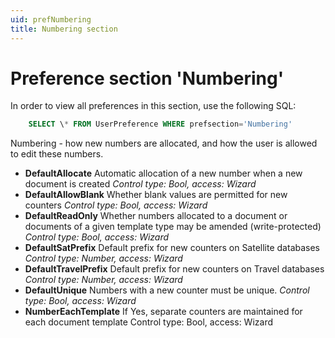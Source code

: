 ```yaml
---
uid: prefNumbering
title: Numbering section
---
```


Preference section 'Numbering'
==============================

In order to view all preferences in this section, use the following SQL:

```SQL
    SELECT \* FROM UserPreference WHERE prefsection='Numbering'
```

Numbering - how new numbers are allocated, and how the user is allowed to edit these numbers.

* **DefaultAllocate**
Automatic allocation of a new number when a new document is created
*Control type: Bool, access: Wizard*
* **DefaultAllowBlank**
Whether blank values are permitted for new counters
*Control type: Bool, access: Wizard*
* **DefaultReadOnly**
Whether numbers allocated to a document or documents of a given template type may be amended (write-protected)
*Control type: Bool, access: Wizard*
* **DefaultSatPrefix**
Default prefix for new counters on Satellite databases
*Control type: Number, access: Wizard*
* **DefaultTravelPrefix**
Default prefix for new counters on Travel databases
*Control type: Number, access: Wizard*
* **DefaultUnique**
Numbers with a new counter must be unique.
*Control type: Bool, access: Wizard*
* **NumberEachTemplate**
If Yes, separate counters are maintained for each document template
Control type: Bool, access: Wizard